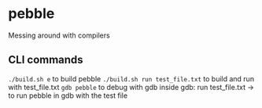 # pebble
Messing around with compilers

## CLI commands
```./build.sh e``` to build pebble
```./build.sh run test_file.txt``` to build and run with test_file.txt
```gdb pebble``` to debug with gdb
inside gdb: run test_file.txt -> to run pebble in gdb with the test file

